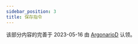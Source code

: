 ```yaml
---
sidebar_position: 3
title: 保存指令
---
```


该部分内容的完善于 2023-05-16 由 [ArgonarioD](https://github.com/babyfish-ct/jimmer/pull/107) 认领。